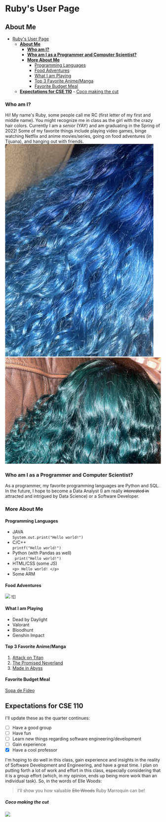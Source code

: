 # Ruby's User Page

## **About Me**
- [Ruby's User Page](#rubys-user-page)
  - [**About Me**](#about-me)
    - [**Who am I?**](#who-am-i)
    - [**Who am I as a Programmer and Computer Scientist?**](#who-am-i-as-a-programmer-and-computer-scientist)
    - [**More About Me**](#more-about-me)
      - [Programming Languages](#programming-languages)
      - [Food Adventures](#food-adventures)
      - [What I am Playing](#what-i-am-playing)
      - [Top 3 Favorite Anime/Manga](#top-3-favorite-animemanga)
      - [Favorite Budget Meal](#favorite-budget-meal)
  - [**Expectations for CSE 110**](#expectations-for-cse-110)
        - [Coco making the cut](#coco-making-the-cut)
### **Who am I?**
Hi! My name's Ruby, some people call me RC (first letter of my first and middle name). You might recognize me in class as the girl with the crazy hair colors. Currently I am a *senior* (YAY) and am graduating in the Spring of 2022! Some of my favorite things include playing video games, binge watching Netflix and anime movies/series, going on food adventures (in Tijuana), and hanging out with friends. ![](images/Screen%20Shot%202021-09-27%20at%208.00.25%20PM.png) ![](images/Screen%20Shot%202021-09-27%20at%208.00.35%20PM.png)

### **Who am I as a Programmer and Computer Scientist?**
As a programmer, my favorite programming languages are Python and SQL. In the future, I hope to become a Data Analyst (I am really ~~interested in~~ attracted and intrigued by Data Science) or a Software Developer.

### **More About Me**
#### Programming Languages 
- JAVA \
``` System.out.print("Hello world!") ```
- C/C++ \
``` printf("Hello world!") ```
- Python (with Pandas as well) \
``` print("Hello world!")```
- HTML/CSS (some JS) \
``` <p> Hello world! </p> ```
- Some ARM

#### Food Adventures 
![](images/image1.jpg)
![] 
#### What I am Playing
- Dead by Daylight 
- Valorant
- Bloodhunt
- Genshin Impact

#### Top 3 Favorite Anime/Manga
1. [Attack on Titan](https://en.wikipedia.org/wiki/Attack_on_Titan)
2. [The Promised Neverland](https://en.wikipedia.org/wiki/The_Promised_Neverland)
3. [Made in Abyss](https://en.wikipedia.org/wiki/Made_in_Abyss/)

#### Favorite Budget Meal 
[Sopa de Fideo](secretformula.md)

## **Expectations for CSE 110**
I'll update these as the quarter continues: 
- [ ] Have a good group 
- [ ] Have fun 
- [ ] Learn new things regarding software engineering/development
- [ ] Gain experience 
- [x] Have a cool professor

I'm hoping to do well in this class, gain experience and insights in the reality of Software Development and Engineering, and have a great time. I plan on putting forth a lot of work and effort in this class, especially considering that it is a group effort (which, in my opinion, ends up being more work than an individual task). So, in the words of Elle Woods: 
> I'll show you how valuable ~~Elle Woods~~ Ruby Marroquin can be!

##### Coco making the cut 
![](images/image0.jpg)